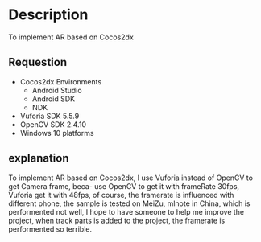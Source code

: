 # Description
To implement AR based on Cocos2dx
## Requestion
- Cocos2dx Environments
  + Android Studio
  + Android SDK
  + NDK
- Vuforia SDK 5.5.9
- OpenCV SDK 2.4.10
- Windows 10 platforms
## explanation
To implement AR based on Cocos2dx, I use Vuforia instead of OpenCV to get Camera frame, beca-
use OpenCV to get it with frameRate 30fps, Vuforia get it with 48fps, of course, the framerate
is influenced with different phone, the sample is tested on MeiZu, mlnote in China, which is 
performented not well, I hope to have someone to help me improve the project, when track parts
is added to the project, the framerate is performented so terrible.